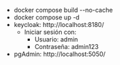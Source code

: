 - docker compose build --no-cache
- docker compose up -d
- keycloak: http://localhost:8180/
  - Iniciar sesión con:
    - Usuario: admin
    - Contraseña: admin123
- pgAdmin: http://localhost:5050/
